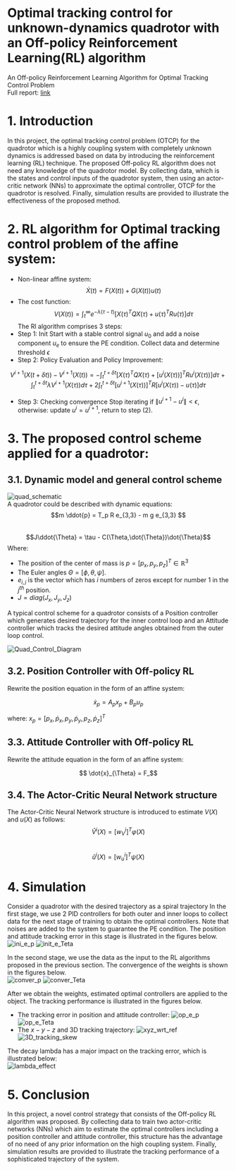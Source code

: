 # Optimal tracking control for unknown-dynamics quadrotor with an Off-policy Reinforcement Learning(RL) algorithm
An Off-policy Reinforcement Learning Algorithm for Optimal Tracking Control Problem       
Full report: [link](https://drive.google.com/drive/folders/1LOUQExAoRkOGeKZ26fC8hELxbSGDK5ZK)
# 1. Introduction
In this project, the optimal tracking control problem (OTCP) for the quadrotor which is a highly coupling system with completely unknown dynamics is addressed based on data by introducing the reinforcement learning (RL) technique. The proposed Off-policy RL algorithm does not need any knowledge of the quadrotor model. By collecting data, which is the states and control inputs of the quadrotor system, then using an actor-critic network (NNs) to approximate the optimal controller, OTCP for the quadrotor is resolved. Finally, simulation results are provided to illustrate the effectiveness of the proposed method.

# 2. RL algorithm for Optimal tracking control problem of the affine system:
* Non-linear aﬀine system:
$$\dot{X}(t) = F(X(t)) + G(X(t))u(t)$$
* The cost function:
$$V(X(t))=\int_{t}^{\infty}e^{-\lambda(\tau-t)}[X(\tau)^TQX(\tau)+u(\tau)^TRu(\tau)]d\tau$$
The Rl algorithm comprises 3 steps:
* Step 1: Init
Start with a stable control signal $u_0$ and add a noise component $u_e$ to ensure the PE condition. Collect data and determine threshold $\epsilon$
* Step 2: Policy Evaluation and Policy Improvement:

$$ V^{i+1}(X(t+\delta t)) - V^{i+1}(X(t)) =  -\int_{t}^{t+\delta t}[X(\tau)^TQX(\tau)
					+ [u^i(X(\tau))]^TRu^i(X(\tau))]d\tau + \int_{t}^{t+\delta t}\lambda V^{i+1}(X(\tau))d\tau 
					+ 2\int_{t}^{t+\delta t}[u^{i+1}(X(\tau))]^TR[u^i(X(\tau)) - u(\tau)] d\tau $$


* Step 3: Checking convergence
Stop iterating if $\| u^{i+1}-u^i \| < \epsilon$, otherwise: update $u^i = u^{i+1}$, return to step (2).

# 3. The proposed control scheme applied for a quadrotor:
  ## 3.1. Dynamic model and general control scheme

![quad_schematic](https://github.com/duongdinhph/OTCP_Quad/assets/56771011/8a8c3980-18f1-42e6-90e9-5f29923f5434)   
A quadrotor could be described with dynamic equations:   
$$m \ddot{p} = T_p R e_{3,3} - m g e_{3,3} $$   
$$J\ddot{\Theta} = \tau - C(\Theta,\dot{\Theta})\dot{\Theta}$$
Where:   
* The position of the center of mass is $p = [p_x,p_y,p_z]^T \in \mathbb{R}^3$
* The Euler angles $\Theta = [\phi, \theta, \psi]$.
* $e_{i,j}$ is the vector which has $i$ numbers of zeros except for number 1 in the $j^{th}$ position.
* $J = diag(J_x, J_y, J_z)$

A typical control scheme for a quadrotor consists of a Position controller which generates desired trajectory for the inner control loop and an Attitude controller which tracks the desired attitude angles obtained from the outer loop control.   

![Quad_Control_Diagram](https://github.com/duongdinhph/OTCP_Quad/assets/56771011/306f37f3-1ca5-46a6-9e22-f797f3e7797e)   


  ## 3.2. Position Controller with Off-policy RL
Rewrite the position equation in the form of an affine system:   

$$ \dot{x}_p = A_p x_p + B_p u_p $$   

where: $x_p = [p_x, \dot{p}_x, p_y, \dot{p}_y, p_z, \dot{p}_z]^T$   

  ## 3.3. Attitude Controller with Off-policy RL
Rewrite the attitude equation in the form of an affine system:   

$$ \dot{x}_{\Theta} = F_$$   




  ## 3.4. The Actor-Critic Neural Network structure
The Actor-Critic Neural Network structure is introduced to estimate $V(X)$ and $u(X)$ as follows:   
$$ \hat{V}^i(X) = [w_V^i]^T \varphi(X) $$   
$$ \hat{u}^i(X) = [w_u^i]^T \psi(X) $$   

# 4. Simulation
Consider a quadrotor with the desired trajectory as a spiral trajectory
In the first stage, we use 2 PID controllers for both outer and inner loops to collect data for the next
stage of training to obtain the optimal controllers. Note that noises are added to the system to guarantee
the PE condition. The position and attitude tracking error in this stage is illustrated in the figures below.   
![ini_e_p](https://github.com/duongdinhph/OTCP_Quad/assets/56771011/1ca120b3-983e-4208-ae59-06c62c7afd61)
![init_e_Teta](https://github.com/duongdinhph/OTCP_Quad/assets/56771011/fcceb177-cecb-4968-9429-ea8589c4b0dc)

In the second stage, we use the data as the input to the RL algorithms proposed in the previous section. The convergence of the weights is shown in the figures below.   
![conver_p](https://github.com/duongdinhph/OTCP_Quad/assets/56771011/4cd36ea7-d1dd-4869-a8c5-257a7421a823)
![conver_Teta](https://github.com/duongdinhph/OTCP_Quad/assets/56771011/c0e6318a-8cf5-4741-87a1-d2ed0f18662b)

After we obtain the weights, estimated optimal controllers are applied to the object. The tracking performance is illustrated in the figures below.   
* The tracking error in position and attitude controller:
![op_e_p](https://github.com/duongdinhph/OTCP_Quad/assets/56771011/66d31e5f-5613-45ff-96de-b4f84cc58361)
![op_e_Teta](https://github.com/duongdinhph/OTCP_Quad/assets/56771011/a2494205-280d-4807-9ea4-90f927c0af91)
* The $x-y-z$ and 3D tracking trajectory:
![xyz_wrt_ref](https://github.com/duongdinhph/OTCP_Quad/assets/56771011/90a2186a-1690-4084-be95-a67e52d71433)
![3D_tracking_skew](https://github.com/duongdinhph/OTCP_Quad/assets/56771011/235d1b82-abc4-488d-9114-9014b77fcf3f)

The decay lambda has a major impact on the tracking error, which is illustrated below:   
![lambda_effect](https://github.com/duongdinhph/OTCP_Quad/assets/56771011/29b80a77-7ef7-49ed-9832-b04d9edacad6)


# 5. Conclusion
In this project, a novel control strategy that consists of the Off-policy RL algorithm was proposed. By
collecting data to train two actor-critic networks (NNs) which aim to estimate the optimal controllers including a position controller and attitude controller, this structure has the advantage of no need
of any prior information on the high coupling system. Finally, simulation results are provided to
illustrate the tracking performance of a sophisticated trajectory of the system.


